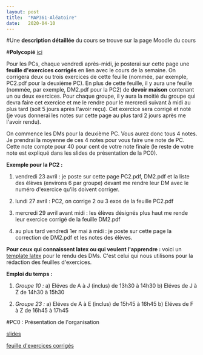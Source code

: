 ```yaml
---
layout: post
title:  "MAP361-Aléatoire"
date:   2020-04-10
---
```


#Une **description détaillée** du cours se trouve sur la page Moodle du cours

#**Polycopié** [ici](/assets/polymap361.pdf)

Pour les PCs, chaque vendredi après-midi, je posterai sur cette page une **feuille d'exercices corrigés** en lien avec le cours de la semaine. On corrigera  deux ou trois exercices de cette feuille (nommée, par exemple, PC2.pdf pour la deuxième PC). En plus de cette feuille, il y aura une feuille (nommée, par exemple,  DM2.pdf pour la PC2) de **devoir maison** contenant un ou deux exercices. Pour chaque groupe, il y aura la moitié du groupe qui devra faire cet exercice et me le rendre pour le mercredi suivant à midi au plus tard (soit 5 jours après l'avoir reçu). Cet exercice sera corrigé et noté (je vous donnerai les notes sur cette page au plus tard 2 jours après me l'avoir rendu).

On commence les DMs pour la deuxième PC. Vous aurez donc tous 4 notes. Je prendrai la moyenne de ces 4 notes pour vous faire une note de PC. Cette note compte pour 40 pour cent de votre note finale (le reste de votre note est expliqué dans les slides de présentation de la PC0).

**Exemple pour la PC2 :**

1) vendredi 23 avril : je poste sur cette page PC2.pdf, DM2.pdf et la liste des élèves (environs 6 par groupe) devant me rendre leur DM avec le numéro d'exercice qu'ils doivent corriger.

2) lundi 27 avril : PC2, on corrige 2 ou 3 exos de la feuille PC2.pdf

3) mercredi 29 avril avant midi : les élèves désignés plus haut me rende leur exercice corrigé de la feuille DM2.pdf

4) au plus tard vendredi 1er mai à midi : je poste sur cette page la correction de DM2.pdf et les notes des élèves.

**Pour ceux qui connaissent latex ou qui veulent l'apprendre :**  voici un [template latex](/assets/template_exos.tex) pour le rendu des DMs. C'est celui qui nous utilisons pour la rédaction des feuilles d'exercices.  

**Emploi du temps :**

1) *Groupe 10 :* a) Eléves de A à J (inclus) de 13h30 à 14h30 b) Eléves de J à Z de 14h30 à 15h30

2) *Groupe 23 :* a) Eléves de A à E (inclus) de 15h45 à 16h45 b) Eléves de F à Z de 16h45 à 17h45



#PC0 : Présentation de l'organisation

[slides](/assets/pres_100420.pdf)

[feuille d'exercices corrigés](/assets/PC0.pdf) 

<!-- #Chapitre 2 : Notions de compléxité algorithmique et de relaxation convexe
[notes de cours](/assets/lecture_ell_0_cs.pdf)

#Chapitre 3 : Null Space Property et Restricted Isometry Property
[notes de cours](/assets/lecture_nsp_rip_cs.pdf)

#TP : diagrammes de transition de phase
[Notebook -- énoncé](/assets/tp_diagramme_transition_phase.zip)

[Notebook -- corrigé](/assets/phase_transition_cvx.ipynb) 

 
#Chapitre 4 : La méthode du simplexe
[notes de cours](/assets/simplexe_method.pdf) 

#Chapitre 5 : Méthodes de points intérieurs
[notes de cours](/assets/points_interieurs_method.pdf)

#Chapitre 6 : Complétion de matrices et système de recommandation
[notes de cours](/assets/10_matrice_completion.pdf)



#TP : completion de matrice
[Notebook -- énoncé](/assets/tp_completion.ipynb)
[logo ensae](/assets/ensae.png)

[Notebook -- corrigé](/assets/completion.ipynb) 


#Chapitre 6 : Forward-Backward splitting methods
[notes de cours](/assets/fbs_method.pdf)

#Chapitre 7 : Méthodes spectrales pour la détection de communautés
[notes de cours](/assets/detection_communautes.pdf) 

#TP : basis pursuit via Douglas-Rachford
[notebook](/assets/phase_transition.ipynb) 

#Feuille d'exercices : [énoncés](/assets/exos_cs.pdf)-->